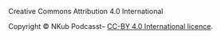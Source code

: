 Creative Commons Attribution 4.0 International

Copyright © NKub Podcasst– [CC-BY 4.0 International licence](https://creativecommons.org/licenses/by/4.0/legalcode).